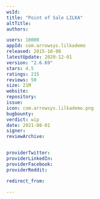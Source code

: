 ```yaml
---
wsId: 
title: "Point of Sale LILKA"
altTitle: 
authors:

users: 10000
appId: com.arrowsys.lilkademo
released: 2015-10-08
latestUpdate: 2020-12-01
version: "2.6.69"
stars: 4.5
ratings: 215
reviews: 50
size: 21M
website: 
repository: 
issue: 
icon: com.arrowsys.lilkademo.png
bugbounty: 
verdict: wip
date: 2021-08-01
signer: 
reviewArchive:


providerTwitter: 
providerLinkedIn: 
providerFacebook: 
providerReddit: 

redirect_from:

---
```



